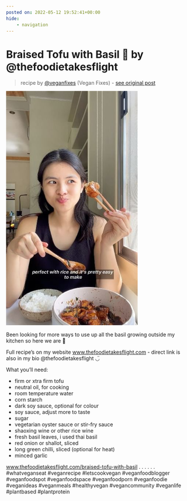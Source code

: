 ```yaml
---
posted on: 2022-05-12 19:52:41+00:00
hide:
    - navigation
---
```


# Braised Tofu with Basil 🌿 by @thefoodietakesflight 

> recipe by [@veganfixes](https://www.instagram.com/veganfixes/) 
(Vegan Fixes) - [see original post](https://instagram.com/p/CdeGp2kBKTz)

![](../img/veganfixes_12-05-2022_1905.png)


Been looking for more ways to use up all the basil growing outside my kitchen so here we are 🌝

Full recipe’s on my website www.thefoodietakesflight.com - direct link is also in my bio @thefoodietakesflight ◡̈ 

What you’ll need:

- firm or xtra firm tofu
- neutral oil, for cooking
- room temperature water
- corn starch
- dark soy sauce, optional for colour
- soy sauce, adjust more to taste
- sugar
- vegetarian oyster sauce or stir-fry sauce
- shaoxing wine or other rice wine
- fresh basil leaves, i used thai basil
- red onion or shallot, sliced 
- long green chilli, sliced (optional for heat)
- minced garlic

www.thefoodietakesflight.com/braised-tofu-with-basil
.
.
.
.
.
.
\#whatveganseat \#veganrecipe \#letscookvegan \#veganfoodblogger \#veganfoodspot \#veganfoodspace \#veganfoodporn \#veganfoodie \#veganideas \#veganmeals \#healthyvegan \#vegancommunity \#veganlife \#plantbased \#plantprotein 